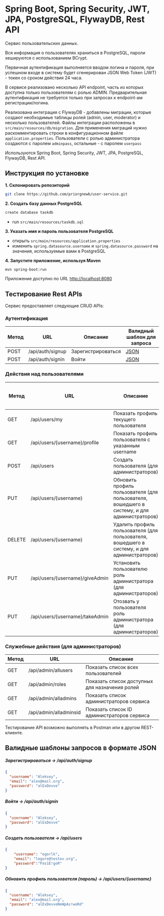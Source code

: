 # Spring Boot, Spring Security, JWT, JPA, PostgreSQL, FlywayDB, Rest API

Сервис пользовательских данных. 

Вся информация о пользователях храниться в PostgreSQL, пароли хешируются с использованием BCrypt.

Первичная аутентификация выполняется вводом логина и пароля, при успешном входе в систему будет сгенерирован JSON Web Token (JWT) - токен со сроком действия 24 часа. 

В сервисе реализовано несколько API endpoint, часть из которых доступна только пользователям с ролью ADMIN. 
Предварительная аутентификация не требуется только при запросах к endpoint-ам регистрации/логина.

Реализована интеграция с FlywayDB - добавлены миграции, которые создают необходимые таблицы ролей (admin, user, moderator) и несколько пользователей. Файлы интеграции расположены в `src/main/resources/db/migration`. Для применения миграций нужно раскомментировать строки в конфигурационном файле `application.properties`. Пользователи с ролью администратора создаются с паролем `adminpass`, остальные - с паролем `userpass`

Используются Spring Boot, Spring Security, JWT, JPA, PostgreSQL, FlywayDB, Rest API.

## Инструкция по установке

**1. Склонировать репозиторий**

```bash
git clone https://github.com/priorgnewb/user-service.git
```

**2. Создать базу данных PostgreSQL**

```bash
create database taskdb
```
- run `src/main/resources/taskdb.sql`

**3. Указать имя и пароль пользователя PostgreSQL**

+ открыть `src/main/resources/application.properties`
+ изменить `spring.datasource.username` и `spring.datasource.password` на значения, используемые вами в PostgreSQL

**4. Запустите приложение, используя Maven**

```bash
mvn spring-boot:run
```
Приложение доступно по URL <http://localhost:8080>

## Тестирование Rest APIs

Сервис предоставляет следующие CRUD APIs:

### Аутентификация

| Метод | URL | Описание | Валидный шаблон для запроса | 
| ------ | --- | ---------- | --------------------------- |
| POST   | /api/auth/signup | Зарегистрироваться | [JSON](#signup) |
| POST   | /api/auth/signin | Войти | [JSON](#signin) |

### Действия над пользователями

| Метод | URL | Описание | Валидный шаблон для запроса | 
| ------ | --- | ----------- | ------------------------- |
| GET    | /api/users/my | Показать профиль текущего пользователя | |
| GET    | /api/users/{username}/profile | Показать профиль пользователя с указанным username | |
| POST   | /api/users | Создать пользователя (для администраторов) | [JSON](#usercreate) |
| PUT    | /api/users/{username} | Обновить профиль пользователя (для пользователя, вошедшего в систему, и для администраторов) | [JSON](#userupdate) |
| DELETE | /api/users/{username} | Удалить профиль пользователя (для пользователя, вошедшего в систему, и для администраторов) | |
| PUT    | /api/users/{username}/giveAdmin | Установить пользователю роль администратора (для администраторов) | |
| PUT    | /api/users/{username}/takeAdmin | Отозвать у пользователя роль администратора (для администраторов) | |

### Служебные действия (для администраторов)

| Метод | URL | Описание |
| ------ | --- | ----------- |
| GET    | /api/admin/allusers | Показать список всех пользователей |
| GET    | /api/admin/roles | Показать список доступных для назначения ролей |
| GET    | /api/admin/alladmins | Показать список администраторов сервиса |
| GET    | /api/admin/alladminsid | Показать список ID администраторов сервиса |


Тестирование API возможно выполнять в Postman или в другом REST-клиенте.

## Валидные шаблоны запросов в формате JSON

##### <a id="signup">Зарегистрироваться -> /api/auth/signup</a>
```json
{
  "username": "Aleksey",
  "email": "alex@mail.org",
  "password": "alExDevve"
}
```

##### <a id="signin">Войти -> /api/auth/signin</a>
```json
{
  "username": "Aleksey",
  "password": "alExDevve"
}
```

##### <a id="usercreate">Создать пользователя -> /api/users</a>
```json
{
    "username": "egorlk",
    "email": "legore@testov.org",
    "password":"Pas1E!goR"
}
```

##### <a id="userupdate">Обновить профиль пользователя (пароль) -> /api/users/{username}</a>
```json
{
  "username": "Aleksey",
  "email": "alex@mail.org",
  "password": "alExDevveNeWpAs!woRd"
}
```
